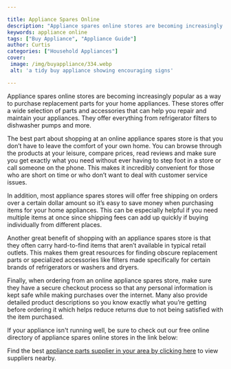 ```yaml
---

title: Appliance Spares Online
description: "Appliance spares online stores are becoming increasingly popular as a way to purchase replacement parts for your home appliances. ...keep reading to learn"
keywords: appliance online
tags: ["Buy Appliance", "Appliance Guide"]
author: Curtis
categories: ["Household Appliances"]
cover: 
 image: /img/buyappliance/334.webp
 alt: 'a tidy buy appliance showing encouraging signs'

---
```


Appliance spares online stores are becoming increasingly popular as a way to purchase replacement parts for your home appliances. These stores offer a wide selection of parts and accessories that can help you repair and maintain your appliances. They offer everything from refrigerator filters to dishwasher pumps and more.

The best part about shopping at an online appliance spares store is that you don’t have to leave the comfort of your own home. You can browse through the products at your leisure, compare prices, read reviews and make sure you get exactly what you need without ever having to step foot in a store or call someone on the phone. This makes it incredibly convenient for those who are short on time or who don’t want to deal with customer service issues.

In addition, most appliance spares stores will offer free shipping on orders over a certain dollar amount so it’s easy to save money when purchasing items for your home appliances. This can be especially helpful if you need multiple items at once since shipping fees can add up quickly if buying individually from different places. 

Another great benefit of shopping with an appliance spares store is that they often carry hard-to-find items that aren’t available in typical retail outlets. This makes them great resources for finding obscure replacement parts or specialized accessories like filters made specifically for certain brands of refrigerators or washers and dryers. 

Finally, when ordering from an online appliance spares store, make sure they have a secure checkout process so that any personal information is kept safe while making purchases over the internet. Many also provide detailed product descriptions so you know exactly what you’re getting before ordering it which helps reduce returns due to not being satisfied with the item purchased.

If your appliance isn't running well, be sure to check out our free online directory of appliance spares online stores in the link below:

Find the best <a href="/pages/appliance-parts-suppliers/">appliance parts supplier in your area by clicking here</a> to view suppliers nearby.

